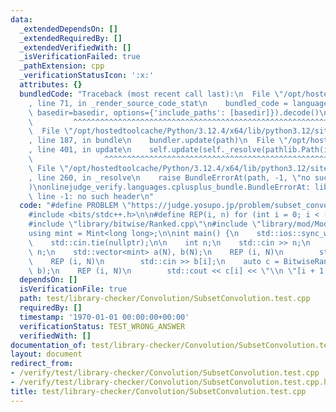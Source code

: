 ```yaml
---
data:
  _extendedDependsOn: []
  _extendedRequiredBy: []
  _extendedVerifiedWith: []
  _isVerificationFailed: true
  _pathExtension: cpp
  _verificationStatusIcon: ':x:'
  attributes: {}
  bundledCode: "Traceback (most recent call last):\n  File \"/opt/hostedtoolcache/Python/3.12.4/x64/lib/python3.12/site-packages/onlinejudge_verify/documentation/build.py\"\
    , line 71, in _render_source_code_stat\n    bundled_code = language.bundle(stat.path,\
    \ basedir=basedir, options={'include_paths': [basedir]}).decode()\n          \
    \         ^^^^^^^^^^^^^^^^^^^^^^^^^^^^^^^^^^^^^^^^^^^^^^^^^^^^^^^^^^^^^^^^^^^^^^^^^^^^^^^^^\n\
    \  File \"/opt/hostedtoolcache/Python/3.12.4/x64/lib/python3.12/site-packages/onlinejudge_verify/languages/cplusplus.py\"\
    , line 187, in bundle\n    bundler.update(path)\n  File \"/opt/hostedtoolcache/Python/3.12.4/x64/lib/python3.12/site-packages/onlinejudge_verify/languages/cplusplus_bundle.py\"\
    , line 401, in update\n    self.update(self._resolve(pathlib.Path(included), included_from=path))\n\
    \                ^^^^^^^^^^^^^^^^^^^^^^^^^^^^^^^^^^^^^^^^^^^^^^^^^^^^^^^^^\n \
    \ File \"/opt/hostedtoolcache/Python/3.12.4/x64/lib/python3.12/site-packages/onlinejudge_verify/languages/cplusplus_bundle.py\"\
    , line 260, in _resolve\n    raise BundleErrorAt(path, -1, \"no such header\"\
    )\nonlinejudge_verify.languages.cplusplus_bundle.BundleErrorAt: library/bitwise/Ranked.cpp:\
    \ line -1: no such header\n"
  code: "#define PROBLEM \"https://judge.yosupo.jp/problem/subset_convolution\"\n\
    #include <bits/stdc++.h>\n\n#define REP(i, n) for (int i = 0; i < (n); i++)\n\n\
    #include \"library/bitwise/Ranked.cpp\"\n#include \"library/mod/Modint.cpp\"\n\
    using mint = Mint<long long>;\n\nint main() {\n    std::ios::sync_with_stdio(false);\n\
    \    std::cin.tie(nullptr);\n\n    int n;\n    std::cin >> n;\n    int N = 1 <<\
    \ n;\n    std::vector<mint> a(N), b(N);\n    REP (i, N)\n        std::cin >> a[i];\n\
    \    REP (i, N)\n        std::cin >> b[i];\n    auto c = BitwiseRanked::convolution(a,\
    \ b);\n    REP (i, N)\n        std::cout << c[i] << \"\\n \"[i + 1 < N];\n}"
  dependsOn: []
  isVerificationFile: true
  path: test/library-checker/Convolution/SubsetConvolution.test.cpp
  requiredBy: []
  timestamp: '1970-01-01 00:00:00+00:00'
  verificationStatus: TEST_WRONG_ANSWER
  verifiedWith: []
documentation_of: test/library-checker/Convolution/SubsetConvolution.test.cpp
layout: document
redirect_from:
- /verify/test/library-checker/Convolution/SubsetConvolution.test.cpp
- /verify/test/library-checker/Convolution/SubsetConvolution.test.cpp.html
title: test/library-checker/Convolution/SubsetConvolution.test.cpp
---
```

